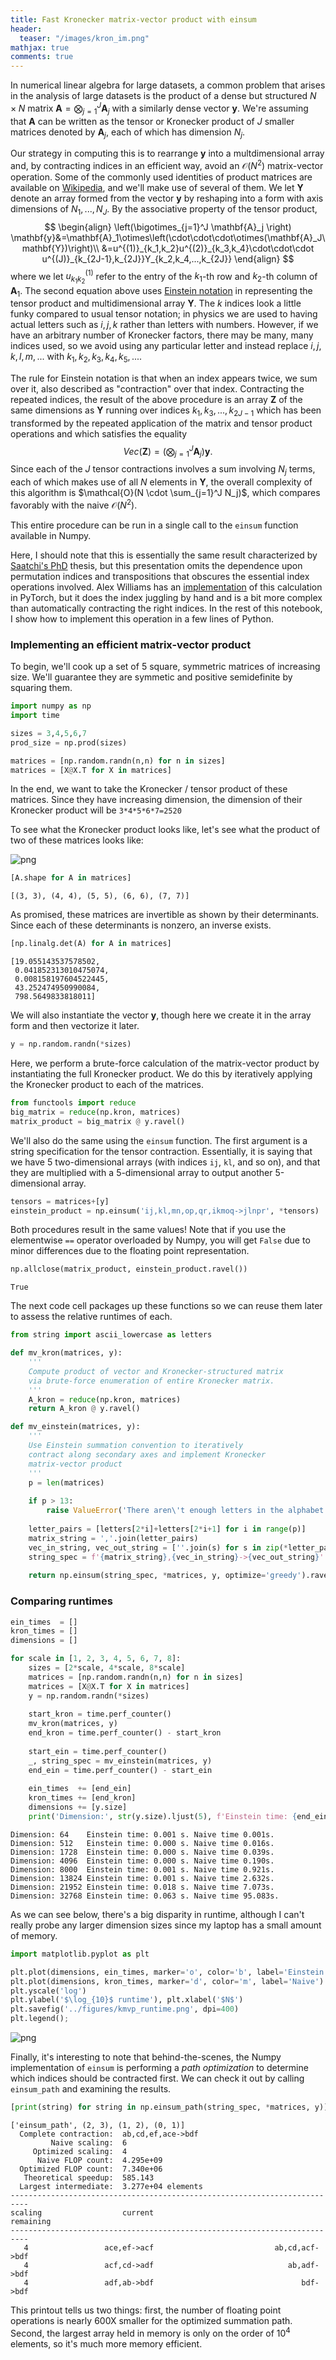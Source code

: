 ```yaml
---
title: Fast Kronecker matrix-vector product with einsum 
header:
  teaser: "/images/kron_im.png"
mathjax: true
comments: true
---
```


In numerical linear algebra for large datasets, a common problem that arises in the analysis of large datasets is the product of a dense but structured $N \times N$ matrix $\mathbf{A} = \bigotimes_{j=1}^J \mathbf{A}_j$ with a similarly dense vector $\mathbf{y}$. We're assuming that $\mathbf{A}$ can be written as the tensor or Kronecker product of $J$ smaller matrices denoted by $\mathbf{A}_j$, each of which has dimension $N_j$. 

Our strategy in computing this is to rearrange $\mathbf{y}$ into a multdimensional array and, by contracting indices in an efficient way, avoid an $\mathcal{O}(N^2)$ matrix-vector operation. Some of the commonly used identities of product matrices are available on [Wikipedia](https://en.wikipedia.org/wiki/Kronecker_product), and we'll make use of several of them. We let $\mathbf{Y}$ denote an array formed from the vector $\mathbf{y}$ by reshaping into a form with axis dimensions of $N_1,...,N_J$. By the associative property of the tensor product,
$$
\begin{align}
\left(\bigotimes_{j=1}^J \mathbf{A}_j \right) \mathbf{y}&=\mathbf{A}_1\otimes\left(\cdot\cdot\cdot\otimes(\mathbf{A}_J\mathbf{Y})\right)\\
&=u^{(1)}_{k_1,k_2}u^{(2)}_{k_3,k_4}\cdot\cdot\cdot u^{(J)}_{k_{2J-1},k_{2J}}Y_{k_2,k_4,...,k_{2J}}
\end{align}
$$
where we let $u^{(1)}_{k_1k_2}$ refer to the entry of the $k_1$-th row and $k_2$-th column of $\mathbf{A}_1$. The second equation above uses [Einstein notation](https://en.wikipedia.org/wiki/Einstein_notation) in representing the tensor product and multidimensional array $\mathbf{Y}$. The $k$ indices look a little funky compared to usual tensor notation; in physics we are used to having actual letters such as $i, j, k$ rather than letters with numbers. However, if we have an arbitrary number of Kronecker factors, there may be many, many indices used, so we avoid using any particular letter and instead replace $i, j, k, l, m,...$ with $k_1, k_2, k_3, k_4, k_5,...$.

The rule for Einstein notation is that when an index appears twice, we sum over it, also described as "contraction" over that index. Contracting the repeated indices, the result of the above procedure is an array $\mathbf{Z}$ of the same dimensions as $\mathbf{Y}$ running over indices $k_1, k_3,...,k_{2J-1}$ which has been transformed by the repeated application of the matrix and tensor product operations and which satisfies the equality 
$$Vec(\mathbf{Z})=\left(\bigotimes_{j=1}^J \mathbf{A}_j \right) \mathbf{y}.$$
Since each of the $J$ tensor contractions involves a sum involving $N_j$ terms, each of which makes use of all $N$ elements in $\mathbf{Y}$, the overall complexity of this algorithm is $\mathcal{O}(N \cdot \sum_{j=1}^J N_j)$, which compares favorably with the naive $\mathcal{O}(N^2)$. 

This entire procedure can be run in a single call to the `einsum` function available in Numpy.
 
Here, I should note that this is essentially the same result characterized by [Saatchi's PhD](http://mlg.eng.cam.ac.uk/pub/pdf/Saa11.pdf) thesis, but this presentation omits the dependence upon permutation indices and transpositions that obscures the essential index operations involved. Alex Williams has an [implementation](https://gist.github.com/ahwillia/f65bc70cb30206d4eadec857b98c4065) of this calculation in PyTorch, but it does the index juggling by hand and is a bit more complex than automatically contracting the right indices. 
In the rest of this notebook, I show how to implement this operation in a few lines of Python.

### Implementing an efficient matrix-vector product

To begin, we'll cook up a set of 5 square, symmetric matrices of increasing size. We'll guarantee they are symmetic and positive semidefinite by squaring them.


```python
import numpy as np
import time

sizes = 3,4,5,6,7
prod_size = np.prod(sizes)

matrices = [np.random.randn(n,n) for n in sizes]
matrices = [X@X.T for X in matrices]


```



In the end, we want to take the Kronecker / tensor product of these matrices. Since they have increasing dimension, the dimension of their Kronecker product will be `3*4*5*6*7=2520`

To see what the Kronecker product looks like, let's see what the product of two of these matrices looks like:

![png](/images/kron_im.png)


```python
[A.shape for A in matrices]
```




    [(3, 3), (4, 4), (5, 5), (6, 6), (7, 7)]



As promised, these matrices are invertible as shown by their determinants. Since each of these determinants is nonzero, an inverse exists.



```python
[np.linalg.det(A) for A in matrices]
```




    [19.055143537578502,
     0.041852313010475074,
     0.008158197604522445,
     43.252474950990084,
     798.5649833818011]



We will also instantiate the vector $\mathbf{y}$, though here we create it in the array form and then vectorize it later.


```python
y = np.random.randn(*sizes)
```

Here, we perform a brute-force calculation of the matrix-vector product by instantiating the full Kronecker product. We do this by iteratively applying the Kronecker product to each of the matrices.


```python
from functools import reduce
big_matrix = reduce(np.kron, matrices)
matrix_product = big_matrix @ y.ravel()
```

We'll also do the same using the `einsum` function. The first argument is a string specification for the tensor contraction. Essentially, it is saying that we have 5 two-dimensional arrays (with indices `ij`, `kl`, and so on), and that they are multiplied with a 5-dimensional array to output another 5-dimensional array.


```python
tensors = matrices+[y]
einstein_product = np.einsum('ij,kl,mn,op,qr,ikmoq->jlnpr', *tensors)

```

Both procedures result in the same values! Note that if you use the elementwise `==` operator overloaded by Numpy, you will get `False` due to minor differences due to the floating point representation.


```python
np.allclose(matrix_product, einstein_product.ravel())
```




    True



The next code cell packages up these functions so we can reuse them later to assess the relative runtimes of each.


```python
from string import ascii_lowercase as letters

def mv_kron(matrices, y):
    '''
    Compute product of vector and Kronecker-structured matrix
    via brute-force enumeration of entire Kronecker matrix.
    '''
    A_kron = reduce(np.kron, matrices)
    return A_kron @ y.ravel()

def mv_einstein(matrices, y):
    '''
    Use Einstein summation convention to iteratively
    contract along secondary axes and implement Kronecker 
    matrix-vector product
    '''
    p = len(matrices)
    
    if p > 13:
        raise ValueError('There aren\'t enough letters in the alphabet for this operation :(')
    
    letter_pairs = [letters[2*i]+letters[2*i+1] for i in range(p)]
    matrix_string = ','.join(letter_pairs)
    vec_in_string, vec_out_string = [''.join(s) for s in zip(*letter_pairs)]
    string_spec = f'{matrix_string},{vec_in_string}->{vec_out_string}'
    
    return np.einsum(string_spec, *matrices, y, optimize='greedy').ravel(), string_spec
```

### Comparing runtimes


```python
ein_times  = []
kron_times = []
dimensions = []

for scale in [1, 2, 3, 4, 5, 6, 7, 8]:
    sizes = [2*scale, 4*scale, 8*scale]
    matrices = [np.random.randn(n,n) for n in sizes]
    matrices = [X@X.T for X in matrices]
    y = np.random.randn(*sizes)
    
    start_kron = time.perf_counter()
    mv_kron(matrices, y)
    end_kron = time.perf_counter() - start_kron
    
    start_ein = time.perf_counter()
    _, string_spec = mv_einstein(matrices, y)
    end_ein = time.perf_counter() - start_ein
    
    ein_times  += [end_ein]
    kron_times += [end_kron]
    dimensions += [y.size]
    print('Dimension:', str(y.size).ljust(5), f'Einstein time: {end_ein:.3f} s.', f'Naive time {end_kron:.3f}s.')


```

    Dimension: 64    Einstein time: 0.001 s. Naive time 0.001s.
    Dimension: 512   Einstein time: 0.000 s. Naive time 0.016s.
    Dimension: 1728  Einstein time: 0.000 s. Naive time 0.039s.
    Dimension: 4096  Einstein time: 0.000 s. Naive time 0.190s.
    Dimension: 8000  Einstein time: 0.001 s. Naive time 0.921s.
    Dimension: 13824 Einstein time: 0.001 s. Naive time 2.632s.
    Dimension: 21952 Einstein time: 0.018 s. Naive time 7.073s.
    Dimension: 32768 Einstein time: 0.063 s. Naive time 95.083s.


As we can see below, there's a big disparity in runtime, although I can't really probe any larger dimension sizes since my laptop has a small amount of memory.


```python
import matplotlib.pyplot as plt

plt.plot(dimensions, ein_times, marker='o', color='b', label='Einstein')
plt.plot(dimensions, kron_times, marker='d', color='m', label='Naive')
plt.yscale('log')
plt.ylabel('$\log_{10}$ runtime'), plt.xlabel('$N$')
plt.savefig('../figures/kmvp_runtime.png', dpi=400)
plt.legend();

```


    
![png](/images/kmvp_runtime.png)
    


Finally, it's interesting to note that behind-the-scenes, the Numpy implementation of `einsum` is performing a *path optimization* to determine which indices should be contracted first. We can check it out by calling `einsum_path` and examining the results.


```python
[print(string) for string in np.einsum_path(string_spec, *matrices, y)];
```

    ['einsum_path', (2, 3), (1, 2), (0, 1)]
      Complete contraction:  ab,cd,ef,ace->bdf
             Naive scaling:  6
         Optimized scaling:  4
          Naive FLOP count:  4.295e+09
      Optimized FLOP count:  7.340e+06
       Theoretical speedup:  585.143
      Largest intermediate:  3.277e+04 elements
    --------------------------------------------------------------------------
    scaling                  current                                remaining
    --------------------------------------------------------------------------
       4                 ace,ef->acf                           ab,cd,acf->bdf
       4                 acf,cd->adf                              ab,adf->bdf
       4                 adf,ab->bdf                                 bdf->bdf


This printout tells us two things: first, the number of floating point operations is nearly 600X smaller for the optimized summation path. Second, the largest array held in memory is only on the order of $10^4$ elements, so it's much more memory efficient.

